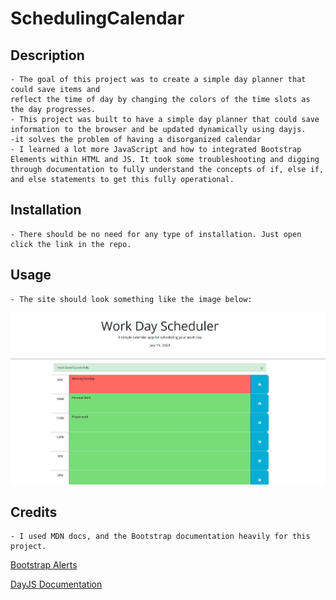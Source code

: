 # SchedulingCalendar

## Description
    - The goal of this project was to create a simple day planner that could save items and 
    reflect the time of day by changing the colors of the time slots as the day progresses. 
    - This project was built to have a simple day planner that could save information to the browser and be updated dynamically using dayjs. 
    -it solves the problem of having a disorganized calendar 
    - I learned a lot more JavaScript and how to integrated Bootstrap Elements within HTML and JS. It took some troubleshooting and digging through documentation to fully understand the concepts of if, else if, and else statements to get this fully operational. 

 ## Installation 

    - There should be no need for any type of installation. Just open click the link in the repo. 

## Usage 

    - The site should look something like the image below: 

![website image](./images/calendar.JPG)

## Credits

    - I used MDN docs, and the Bootstrap documentation heavily for this project. 

[Bootstrap Alerts](https://getbootstrap.com/docs/4.0/components/alerts/)

[DayJS Documentation](https://day.js.org/docs/en/parse/string-format)